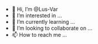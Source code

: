 - 👋 Hi, I’m @Lus-Var
- 👀 I’m interested in ...
- 🌱 I’m currently learning ...
- 💞️ I’m looking to collaborate on ...
- 📫 How to reach me ...

<!---
Lus-Var/Lus-Var is a ✨ special ✨ repository because its `README.md` (this file) appears on your GitHub profile.
You can click the Preview link to take a look at your changes.
--->

